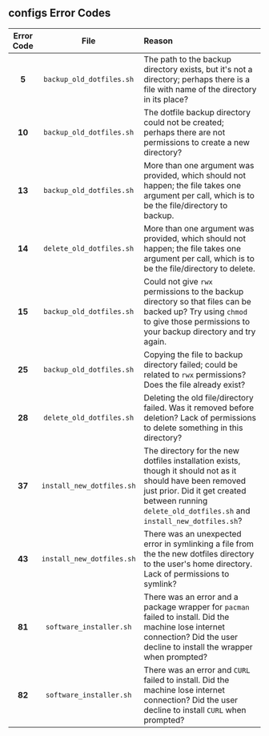 ## configs Error Codes

| Error Code |            File             |          Reason          |
| :--------: | :-------------------------: | :----------------------- |
|   **5**    | ``backup_old_dotfiles.sh``  | The path to the backup directory exists, but it's not a directory; perhaps there is a file with name of the directory in its place? |
|   **10**   | ``backup_old_dotfiles.sh``  | The dotfile backup directory could not be created; perhaps there are not permissions to create a new directory? |
|   **13**   | ``backup_old_dotfiles.sh``  | More than one argument was provided, which should not happen; the file takes one argument per call, which is to be the file/directory to backup. |
|   **14**   | ``delete_old_dotfiles.sh``  | More than one argument was provided, which should not happen; the file takes one argument per call, which is to be the file/directory to delete. |
|   **15**   | ``backup_old_dotfiles.sh``  | Could not give `rwx` permissions to the backup directory so that files can be backed up? Try using `chmod` to give those permissions to your backup directory and try again. |
|   **25**   | ``backup_old_dotfiles.sh``  | Copying the file to backup directory failed; could be related to `rwx` permissions? Does the file already exist? |
|   **28**   | ``delete_old_dotfiles.sh``  | Deleting the old file/directory failed. Was it removed before deletion? Lack of permissions to delete something in this directory? |
|   **37**   | ``install_new_dotfiles.sh`` | The directory for the new dotfiles installation exists, though it should not as it should have been removed just prior. Did it get created between running ``delete_old_dotfiles.sh`` and ``install_new_dotfiles.sh``? |
|   **43**   | ``install_new_dotfiles.sh`` | There was an unexpected error in symlinking a file from the the new dotfiles directory to the user's home directory. Lack of permissions to symlink? |
|   **81**   | ``software_installer.sh``   | There was an error and a package wrapper for ``pacman`` failed to install. Did the machine lose internet connection? Did the user decline to install the wrapper when prompted? |
|   **82**   | ``software_installer.sh``   | There was an error and `CURL` failed to install. Did the machine lose internet connection? Did the user decline to install `CURL` when prompted? |

